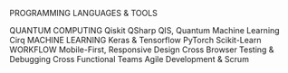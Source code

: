 PROGRAMMING LANGUAGES & TOOLS
     
QUANTUM COMPUTING
Qiskit
QSharp
QIS, Quantum Machine Learning
Cirq
MACHINE LEARNING
Keras & Tensorflow
PyTorch
Scikit-Learn
WORKFLOW
Mobile-First, Responsive Design
Cross Browser Testing & Debugging
Cross Functional Teams
Agile Development & Scrum